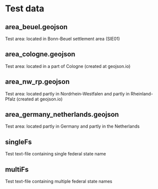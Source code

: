 # Test data

## area_beuel.geojson

Test area: located in Bonn-Beuel settlement area (SIE01)

## area_cologne.geojson

Test area: located in a part of Cologne (created at geojson.io)

## area_nw_rp.geojson

Test area: located partly in Nordrhein-Westfalen and partly in Rheinland-Pfalz (created at geojson.io)

## area_germany_netherlands.geojson

Test area: located partly in Germany and partly in the Netherlands

## singleFs

Test text-file containing single federal state name

## multiFs

Test text-file containing multiple federal state names
